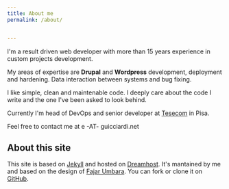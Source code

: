 ```yaml
---
title: About me
permalink: /about/


---
```


<p class="lead">I'm a result driven web developer with more than 15 years experience in custom projects development.</p>

My areas of expertise are **Drupal** and **Wordpress** development, deployment and hardening. Data interaction between systems and bug fixing.

I like simple, clean and maintenable code. I deeply care about the code I write and the one I've been asked to look behind.

Currently I'm head of DevOps and senior developer at [Tesecom](https://www.tesecom.it) in Pisa.

Feel free to contact me at e -AT- guicciardi.net

## About this site

This site is based on [Jekyll](http://jekyllrb.com) and hosted on [Dreamhost](https://www.dreamhost.com/). It's mantained by me and based on the design of [Fajar Umbara](https://umbara.web.id). You can fork or clone it on [GitHub](https://github.com/eguicciardi/guinet). 




